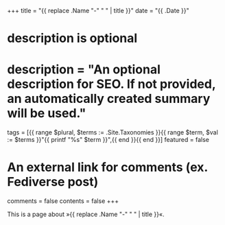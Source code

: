 +++
title = "{{ replace .Name "-" " " | title }}"
date = "{{ .Date }}"

#
# description is optional
#
# description = "An optional description for SEO. If not provided, an automatically created summary will be used."

tags = [{{ range $plural, $terms := .Site.Taxonomies }}{{ range $term, $val := $terms }}"{{ printf "%s" $term }}",{{ end }}{{ end }}]
featured = false
# An external link for comments (ex. Fediverse post)
comments = false
contents = false
+++

This is a page about »{{ replace .Name "-" " " | title }}«.
